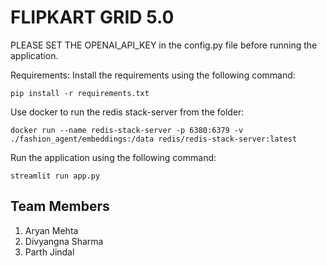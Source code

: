 # FLIPKART GRID 5.0

PLEASE SET THE OPENAI_API_KEY in the config.py file before running the application.

Requirements:
Install the requirements using the following command:
```
pip install -r requirements.txt
```

Use docker to run the redis stack-server from the folder:
```
docker run --name redis-stack-server -p 6380:6379 -v ./fashion_agent/embeddings:/data redis/redis-stack-server:latest 
```

Run the application using the following command:
```
streamlit run app.py
```


## Team Members
1. Aryan Mehta
2. Divyangna Sharma
3. Parth Jindal